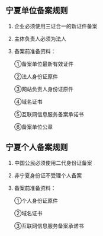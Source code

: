 ## 宁夏单位备案规则

1. 企业必须使用三证合一的新证件备案

2. 主体负责人必须为法人

3. 备案前准备资料：

   ①备案单位最新有效证件

   ②法人身份证原件

   ③网站负责人身份证原件
   
   ④域名证书
   
   ⑤互联网信息服务备案承诺书

   ⑥备案单位公章
   
   

## 宁夏个人备案规则

1. 中国公民必须使用二代身份证备案

2. 非宁夏身份证不受理个人备案

3. 备案前准备资料：

   ①个人身份证原件
   
   ②域名证书
   
   ③互联网信息服务备案承诺书
 

